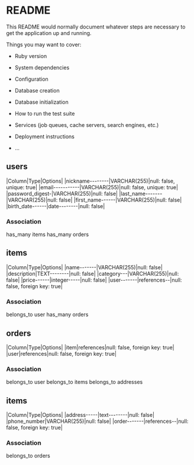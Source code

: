 # README

This README would normally document whatever steps are necessary to get the
application up and running.

Things you may want to cover:

* Ruby version

* System dependencies

* Configuration

* Database creation

* Database initialization

* How to run the test suite

* Services (job queues, cache servers, search engines, etc.)

* Deployment instructions

* ...

## users

|Column|Type|Options|
|nickname--------|VARCHAR(255)|null: false, unique: true|
|email-----------|VARCHAR(255)|null: false, unique: true|
|password_digest-|VARCHAR(255)|null: false|
|last_name-------|VARCHAR(255)|null: false|
|first_name------|VARCHAR(255)|null: false|
|birth_date------|date--------|null: false|

### Association
has_many items
has_many orders


## items

|Column|Type|Options|
|name-------|VARCHAR(255)|null: false|
|description|TEXT--------|null: false|
|category---|VARCHAR(255)|null: false|
|price------|integer-----|null: false|
|user-------|references--|null: false, foreign key: true|

### Association
belongs_to user
has_many orders


## orders

|Column|Type|Options|
|item|references|null: false, foreign key: true|
|user|references|null: false, foreign key: true|

### Association
belongs_to user
belongs_to items
belongs_to addresses


## items

|Column|Type|Options|
|address-----|text--------|null: false|
|phone_number|VARCHAR(255)|null: false|
|order-------|references--|null: false, foreign key: true|

### Association
belongs_to orders